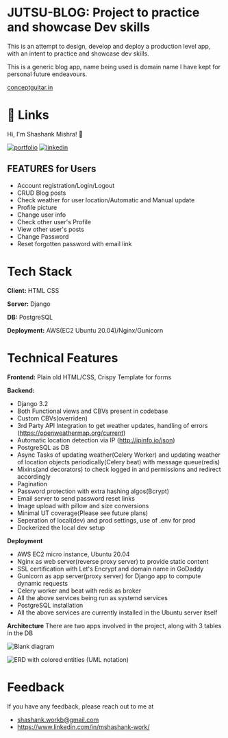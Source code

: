 # JUTSU-BLOG: Project to practice and showcase Dev skills
This is an attempt to design, develop and deploy a production level app, with an intent to practice and showcase dev skills.

This is a generic blog app, name being used is domain name I have kept for personal future endeavours.

[conceptguitar.in](https://conceptguitar.in/)


# 🔗 Links
Hi, I'm Shashank Mishra! 👋

[![portfolio](https://img.shields.io/badge/my_portfolio-000?style=for-the-badge&logo=ko-fi&logoColor=white)](https://conceptguitar.in/about/)
[![linkedin](https://img.shields.io/badge/linkedin-0A66C2?style=for-the-badge&logo=linkedin&logoColor=white)](https://www.linkedin.com/in/mshashank-work/)

## FEATURES for Users

- Account registration/Login/Logout
- CRUD Blog posts
- Check weather for user location/Automatic and Manual update
- Profile picture
- Change user info
- Check other user's Profile
- View other user's posts
- Change Password
- Reset forgotten password with email link


# Tech Stack

**Client:** HTML CSS

**Server:** Django

**DB:** PostgreSQL

**Deployment:** AWS(EC2 Ubuntu 20.04)/Nginx/Gunicorn

# Technical Features

**Frontend:** Plain old HTML/CSS, Crispy Template for forms

**Backend:**

- Django 3.2
- Both Functional views and CBVs present in codebase
- Custom CBVs(overriden)
- 3rd Party API Integration to get weather updates, handling of errors (https://openweathermap.org/current)
- Automatic location detection via IP (http://ipinfo.io/json)
- PostgreSQL as DB
- Async Tasks of updating weather(Celery Worker) and updating weather of location objects periodically(Celery beat) with message queue(redis)
- Mixins(and decorators) to check logged in and permissions and redirect accordingly
- Pagination
- Password protection with extra hashing algos(Bcrypt)
- Email server to send password reset links
- Image upload with pillow and size conversions
- Minimal UT coverage(Please see future plans)
- Seperation of local(dev) and prod settings, use of .env for prod
- Dockerized the local dev setup

**Deployment**
- AWS EC2 micro instance, Ubuntu 20.04
- Nginx as web server(reverse proxy server) to provide static content
- SSL certification with Let's Encrypt and domain name in GoDaddy
- Gunicorn as app server(proxy server) for Django app to compute dynamic requests
- Celery worker and beat with redis as broker
- All the above services being run as systemd services
- PostgreSQL installation
- All the above services are currently installed in the Ubuntu server itself

**Architecture**
There are two apps involved in the project, along with 3 tables in the DB


![Blank diagram](https://user-images.githubusercontent.com/64981954/143776306-2557306c-1f4c-42a6-9d20-ed2f236cd99d.jpeg)

![ERD with colored entities (UML notation)](https://user-images.githubusercontent.com/64981954/143776314-0fa2fe7c-642e-4f58-ac4a-b2f264a1fa68.jpeg)



# Feedback

If you have any feedback, please reach out to me at
- shashank.workb@gmail.com
- https://www.linkedin.com/in/mshashank-work/

